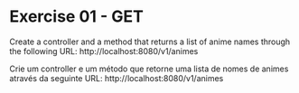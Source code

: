 # Exercise 01 - GET

Create a controller and a method that returns a list of anime names 
through the following URL: http://localhost:8080/v1/animes

Crie um controller e um método que retorne uma lista de nomes de animes 
através da seguinte URL: http://localhost:8080/v1/animes